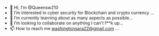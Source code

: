 - 👋 Hi, I’m @Queensw210
- 👀 I’m interested in cyber security for Blockchain and crypto currency ...
- 🌱 I’m currently learning about as many aspects as possible...
- 💞️ I’m looking to collaborate on anything I can't f**k up...
- 📫 How to reach me washingtonsara22@gmail.com ...

<!---
Queensw210/Queensw210 is a ✨ special ✨ repository because its `README.md` (this file) appears on your GitHub profile.
You can click the Preview link to take a look at your changes.
--->
